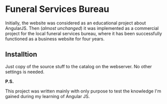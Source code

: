 # Funeral Services Bureau

Initially, the website was considered as an educational project about AngularJS. 
Then (*almost unchanged*) it was implemented as a commercial project
for the local funeral services bureau, where it has been successfully
functioned as a business website for four years.

## Installtion

Just copy of the source stuff to the catalog on the webserver. No other settings is needed.

**P.S.**

This project was written mainly with only purpose to test the knowledge I'm gained during my
learning of Angular JS.